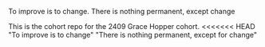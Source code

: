 
To improve is to change. There is nothing permanent, except change


This is the cohort repo for the 2409 Grace Hopper cohort.
<<<<<<< HEAD
"To improve is to change"
"There is nothing permanent, except for change"
